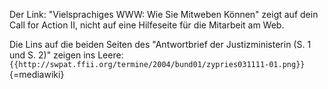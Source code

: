 Der Link: \"Vielsprachiges WWW: Wie Sie Mitweben Können\" zeigt auf dein
Call for Action II, nicht auf eine Hilfeseite für die Mitarbeit am Web.

Die Lins auf die beiden Seiten des \"Antwortbrief der Justizministerin
(S. 1 und S. 2)\" zeigen ins Leere:
`{{http://swpat.ffii.org/termine/2004/bund01/zypries031111-01.png}}`{=mediawiki}
